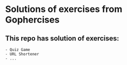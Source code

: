 # Solutions of exercises from Gophercises

## This repo has solution of exercises:
    - Quiz Game
    - URL Shortener
    - ...